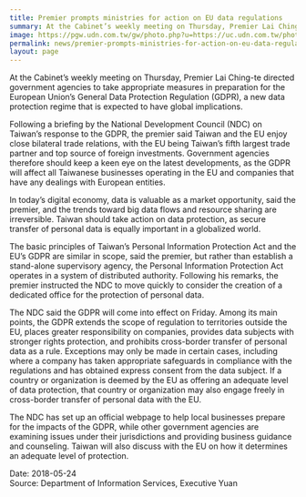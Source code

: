 ```yaml
---
title: Premier prompts ministries for action on EU data regulations
summary: At the Cabinet’s weekly meeting on Thursday, Premier Lai Ching-te directed government agencies to take appropriate measures in preparation for the European Union’s General Data Protection Regulation (GDPR), a new data protection regime that is expected to have global implications.
image: https://pgw.udn.com.tw/gw/photo.php?u=https://uc.udn.com.tw/photo/2018/05/24/realtime/4791511.jpg&x=0&y=0&sw=0&sh=0&sl=W&fw=1050&exp=3600
permalink: news/premier-prompts-ministries-for-action-on-eu-data-regulations/
layout: page
---
```

At the Cabinet’s weekly meeting on Thursday, Premier Lai Ching-te directed government agencies to take appropriate measures in preparation for the European Union’s General Data Protection Regulation (GDPR), a new data protection regime that is expected to have global implications.

Following a briefing by the National Development Council (NDC) on Taiwan’s response to the GDPR, the premier said Taiwan and the EU enjoy close bilateral trade relations, with the EU being Taiwan’s fifth largest trade partner and top source of foreign investments. Government agencies therefore should keep a keen eye on the latest developments, as the GDPR will affect all Taiwanese businesses operating in the EU and companies that have any dealings with European entities.

In today’s digital economy, data is valuable as a market opportunity, said the premier, and the trends toward big data flows and resource sharing are irreversible. Taiwan should take action on data protection, as secure transfer of personal data is equally important in a globalized world.

The basic principles of Taiwan’s Personal Information Protection Act and the EU’s GDPR are similar in scope, said the premier, but rather than establish a stand-alone supervisory agency, the Personal Information Protection Act operates in a system of distributed authority. Following his remarks, the premier instructed the NDC to move quickly to consider the creation of a dedicated office for the protection of personal data.

The NDC said the GDPR will come into effect on Friday. Among its main points, the GDPR extends the scope of regulation to territories outside the EU, places greater responsibility on companies, provides data subjects with stronger rights protection, and prohibits cross-border transfer of personal data as a rule. Exceptions may only be made in certain cases, including where a company has taken appropriate safeguards in compliance with the regulations and has obtained express consent from the data subject. If a country or organization is deemed by the EU as offering an adequate level of data protection, that country or organization may also engage freely in cross-border transfer of personal data with the EU.

The NDC has set up an official webpage to help local businesses prepare for the impacts of the GDPR, while other government agencies are examining issues under their jurisdictions and providing business guidance and counseling. Taiwan will also discuss with the EU on how it determines an adequate level of protection.

Date: 2018-05-24
<br/>
Source: Department of Information Services, Executive Yuan
